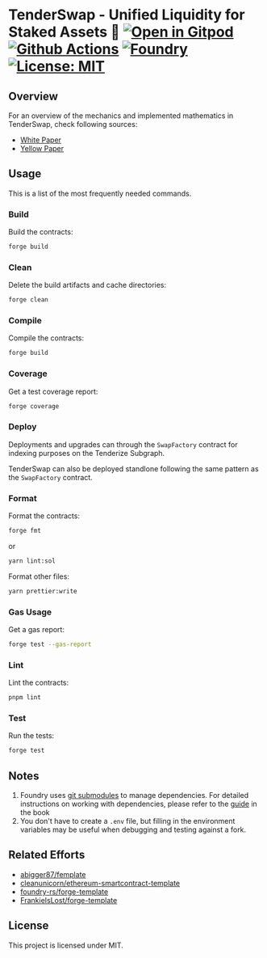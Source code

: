 # TenderSwap - Unified Liquidity for Staked Assets 🌊 [![Open in Gitpod][gitpod-badge]][gitpod] [![Github Actions][gha-badge]][gha] [![Foundry][foundry-badge]][foundry] [![License: MIT][license-badge]][license]

[gitpod]: https://gitpod.io/#https://github.com/Tenderize/tenderswap
[gitpod-badge]: https://img.shields.io/badge/Gitpod-Open%20in%20Gitpod-FFB45B?logo=gitpod
[gha]: https://github.com/Tenderize/tenderswap/actions
[gha-badge]: https://github.com/Tenderize/tenderswap/actions/workflows/ci.yml/badge.svg
[foundry]: https://getfoundry.sh/
[foundry-badge]: https://img.shields.io/badge/Built%20with-Foundry-FFDB1C.svg
[license]: https://opensource.org/licenses/MIT
[license-badge]: https://img.shields.io/badge/License-MIT-blue.svg

## Overview

For an overview of the mechanics and implemented mathematics in TenderSwap, check following sources:

- [White Paper](https://whitepaper.tenderize.me/core-architecture/tenderswap)
- [Yellow Paper](https://whitepaper.tenderize.me/tenderswap/yellow-paper)

## Usage

This is a list of the most frequently needed commands.

### Build

Build the contracts:

```sh
forge build
```

### Clean

Delete the build artifacts and cache directories:

```sh
forge clean
```

### Compile

Compile the contracts:

```sh
forge build
```

### Coverage

Get a test coverage report:

```sh
forge coverage
```

### Deploy

Deployments and upgrades can through the `SwapFactory` contract for indexing purposes on the Tenderize Subgraph.

TenderSwap can also be deployed standlone following the same pattern as the `SwapFactory` contract.

### Format

Format the contracts:

```sh
forge fmt
```

or

```sh
yarn lint:sol
```

Format other files:

```sh
yarn prettier:write
```

### Gas Usage

Get a gas report:

```sh
forge test --gas-report
```

### Lint

Lint the contracts:

```sh
pnpm lint
```

### Test

Run the tests:

```sh
forge test
```

## Notes

1. Foundry uses [git submodules](https://git-scm.com/book/en/v2/Git-Tools-Submodules) to manage dependencies. For
   detailed instructions on working with dependencies, please refer to the
   [guide](https://book.getfoundry.sh/projects/dependencies.html) in the book
2. You don't have to create a `.env` file, but filling in the environment variables may be useful when debugging and
   testing against a fork.

## Related Efforts

- [abigger87/femplate](https://github.com/abigger87/femplate)
- [cleanunicorn/ethereum-smartcontract-template](https://github.com/cleanunicorn/ethereum-smartcontract-template)
- [foundry-rs/forge-template](https://github.com/foundry-rs/forge-template)
- [FrankieIsLost/forge-template](https://github.com/FrankieIsLost/forge-template)

## License

This project is licensed under MIT.
